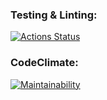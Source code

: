 ### Testing & Linting:

[![Actions Status](https://github.com/chukichao/frontend-project-11/actions/workflows/hexlet-check.yml/badge.svg)](https://github.com/chukichao/frontend-project-11/actions)

### CodeClimate:

[![Maintainability](https://api.codeclimate.com/v1/badges/a9044cdc242b574ffd54/maintainability)](https://codeclimate.com/github/chukichao/frontend-project-11/maintainability)
